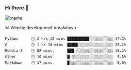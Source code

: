 ### Hi there 👋

<!--
**lv2020/lv2020** is a ✨ _special_ ✨ repository because its `README.md` (this file) appears on your GitHub profile.

Here are some ideas to get you started:

- 🔭 I’m currently working on ...
- 🌱 I’m currently learning ...
- 👯 I’m looking to collaborate on ...
- 🤔 I’m looking for help with ...
- 💬 Ask me about ...
- 📫 How to reach me: ...
- 😄 Pronouns: ...
- ⚡ Fun fact: ...
-->
![:name](https://count.getloli.com/get/@:lv2020)
 <!-- waka-box start -->
📊 Weekly development breakdown
```text
Python      🕓 2 hrs 42 mins █████████▉░░░░░░░░░░░ 47.2%
C           🕓 1 hr 19 mins  ████▊░░░░░░░░░░░░░░░░ 23.2%
Modula-2    🕓 52 mins       ███▏░░░░░░░░░░░░░░░░░ 15.2%
Other       🕓 19 mins       █▏░░░░░░░░░░░░░░░░░░░  5.6%
Markdown    🕓 17 mins       █░░░░░░░░░░░░░░░░░░░░  5.0%
```
<!-- Powered by https://github.com/YouEclipse/waka-box-go . -->
<!-- waka-box end -->
